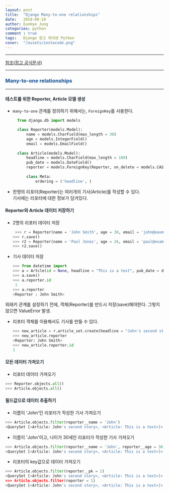 ```yaml
---
layout: post
title:  "Django Many-to-one relationships"
date:   2018-08-10
author: EunHye Jung
categories: python
comment : true
tags:	Django 장고 파이썬 Python
cover:  "/assets/instacode.png"
---   
```

    
      
- - -      
   
[참조(장고 공식문서)](https://docs.djangoproject.com/ko/2.1/topics/db/examples/many_to_one/)   

- - -    
  
  
###  <font color = "#0E4D92"> Many-to-one relationships</font>    
  
_ _ _   
  
   
#### <font color="#212930"> 테스트를 위한 Reporter, Article 모델 생성  </font>     
  
* `many-to-one` 관계를 정의하기 위해서는, `ForeignKey`를 사용한다.   
    
  ```python   
    from django.db import models  

    class Reporter(models.Model):
        name = models.CharField(max_length = 30)
        age = models.IntegerField()
        email = models.EmailField()
    
    class Article(models.Model):
        headline = models.CharField(max_length = 100)
        pub_date = models.DateField()
        reporter = models.ForeignKey(Reporter, on_delete = models.CASCADE)
    
        class Meta:
            ordering = ('headline', )
  ```   
   
* 한명의 리포터(Reporter)는 여러개의 기사(Article)를 작성할 수 있다.  
  기사에는 리포터에 대한 정보가 담겨있다.  
  
  
#### <font color="#212930"> Reporter와 Article 데이터 저장하기  </font>     
  
* 2명의 리포터 데이터 저장    
  
  ```python   
   >>> r = Reporter(name = 'John Smith', age = 30, email = 'john@eaxmple.com')   
  >>> r.save()
  >>> r2 = Reporter(name = 'Paul Jones', age = 26, email = 'paul@example.com')
  >>> r2.save()
  ```   
   
   
*  기사 데이터 저장    
      
   ```python    
   >>> from datetime import
   >>> a = Artcle(id = None, headline = "This is a test", pub_date = date(2018, 7, 27, reporter = r))  # 외래키로 'John Smith' 리포터를 지정함  
   >>> a.save()
   >>> a.reporter.id
    1
   >>> a.reporter
   <Reporter : John Smith>
   ```   
  
  외래키 관계를 설정하기 전에, 객체(Reporter)를 반드시 저장(save)해야한다. 그렇지않으면 ValueError 발생.  
  
* 리포터 객체를 이용해서도 기사를 만들 수 있다.  
  
  ```python  
  >>> new_article = r.article_set.create(headline = "John's second storey", pub_date = date(2018, 08, 11))
  >>> new_article.reporter  
  <Reporter: John Smith>
  >>> new_article.reporter.id
  1
  ```  
  
  
#### <font color="#212930"> 모든 데이터 가져오기  </font>     
  
* 리포터 데이터 가져오기  
  
```python  
>>> Reporter.objects.all()
>>> Article.objects.all()
```  
  
  
#### <font color="#212930"> 필드값으로 데이터 추출하기  </font>     
  
  * 이름이 'John'인 리포터가 작성한 기사 가져오기  
  ```python  
  >>> Article.objects.filter(reporter__name = 'John')
  <QuerySet [<Article: John's second story>, <Article: This is a test>]>
  ```  
  
  
  * 이름이 'John'이고, 나이가 30세인 리포터가 작성한 기사 가져오기  
  ```python  
  >>> Article.objects.filter(reporter__name = 'John', reporter__age = 30)
  <QuerySet [<Article: John's second story>, <Article: This is a test>]>
  ```    
  
  * 리포터의 key값으로 데이터 가져오기  
  ```python  
  >>> Article.objects.filter(reporter__pk = 1)
  <QuerySet [<Article: John's second story>, <Article: This is a test>]>
  >>> Article.objects.filter(reporter = 1)
  <QuerySet [<Article: John's second story>, <Article: This is a test>]>
  ```    
  
  
  
  
